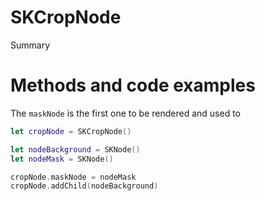# SKCropNode

Summary

# Methods and code examples

The `maskNode` is the first one to be rendered and used to 

```Swift
let cropNode = SKCropNode()

let nodeBackground = SKNode()
let nodeMask = SKNode()

cropNode.maskNode = nodeMask
cropNode.addChild(nodeBackground)
```
